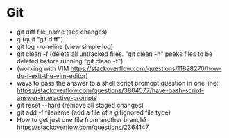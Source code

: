 # Git
- git diff file_name (see changes)
- q (quit "git diff")
- git log --oneline (view simple log)
- git clean -f (delete all untracked files. "git clean -n" peeks files to be deleted before running "git clean -f")
- (working with VIM https://stackoverflow.com/questions/11828270/how-do-i-exit-the-vim-editor)
- ways to pass the answer to a shell script promopt question in one line: https://stackoverflow.com/questions/3804577/have-bash-script-answer-interactive-prompts
- git reset --hard (remove all staged changes)
- git add -f filename (add a file of a gitignored file type)
- How to get just one file from another branch? https://stackoverflow.com/questions/2364147
